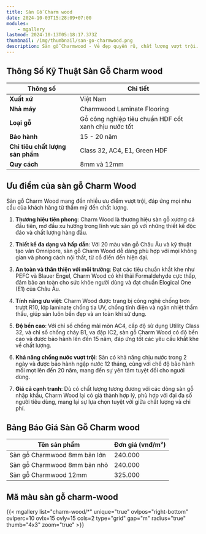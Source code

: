 ```yaml
---
title: Sàn Gỗ Charm wood
date: 2024-10-03T15:28:09+07:00
modules:
    - mgallery
lastmod: 2024-10-13T05:18:17.373Z
thumbnail: /img/thumbnail/san-go-charmwood.png
description: Sàn gỗ Charmwood - Vẻ đẹp quyến rũ, chất lượng vượt trội. Chống thấm nước tốt, dễ lau chùi. Nâng tầm đẳng cấp cho mọi công trình.
---
```

## Thông Số Kỹ Thuật Sàn Gỗ Charm wood

| **Thông số**            | **Chi tiết**                                    |
|-----------------------------------|-------------------------------------------------|
| **Xuất xứ**                       | Việt Nam                                       |
| **Nhà máy**                       | Charmwood Laminate Flooring                    |
| **Loại gỗ**                       | Gỗ công nghiệp tiêu chuẩn HDF cốt xanh chịu nước tốt |
| **Bảo hành**                      | 15 - 20 năm                                    |
| **Chỉ tiêu chất lượng sản phẩm**  | Class 32, AC4, E1, Green HDF                   |
| **Quy cách**                      | 8mm và 12mm                                    |

## Ưu điểm của sàn gỗ Charm Wood

Sàn gỗ Charm Wood mang đến nhiều ưu điểm vượt trội, đáp ứng mọi nhu cầu của khách hàng từ thẩm mỹ đến chất lượng.

1. **Thương hiệu tiên phong**: Charm Wood là thương hiệu sàn gỗ xương cá đầu tiên, mở đầu xu hướng trong lĩnh vực sàn gỗ với những thiết kế độc đáo và chất lượng hàng đầu.

2. **Thiết kế đa dạng và hấp dẫn**: Với 20 màu vân gỗ Châu Âu và kỹ thuật tạo vân Omnipore, sàn gỗ Charm Wood dễ dàng phù hợp với mọi không gian và phong cách nội thất, từ cổ điển đến hiện đại.

3. **An toàn và thân thiện với môi trường**: Đạt các tiêu chuẩn khắt khe như PEFC và Blauer Engel, Charm Wood có khí thải Formaldehyde cực thấp, đảm bảo an toàn cho sức khỏe người dùng và đạt chuẩn Elogical One (E1) của Châu Âu.

4. **Tính năng ưu việt**: Charm Wood được trang bị công nghệ chống trơn trượt R10, lớp laminate chống tia UV, chống tĩnh điện và ngăn nhiệt thẩm thấu, giúp sàn luôn bền đẹp và an toàn khi sử dụng.

5. **Độ bền cao**: Với chỉ số chống mài mòn AC4, cấp độ sử dụng Utility Class 32, và chỉ số chống cháy B1, va đập IC2, sàn gỗ Charm Wood có độ bền cao và được bảo hành lên đến 15 năm, đáp ứng tốt các yêu cầu khắt khe về chất lượng.

6. **Khả năng chống nước vượt trội**: Sàn có khả năng chịu nước trong 2 ngày và được bảo hành ngập nước 12 tháng, cùng với chế độ bảo hành mối mọt lên đến 20 năm, mang đến sự yên tâm tuyệt đối cho người dùng.

7. **Giá cả cạnh tranh**: Dù có chất lượng tương đương với các dòng sàn gỗ nhập khẩu, Charm Wood lại có giá thành hợp lý, phù hợp với đại đa số người tiêu dùng, mang lại sự lựa chọn tuyệt vời giữa chất lượng và chi phí.
## Bảng Báo Giá Sàn Gỗ Charm wood

| **Tên sản phẩm**                   | **Đơn giá (vnđ/m²)** |
|------------------------------------|-----------------------|
| Sàn gỗ Charmwood 8mm bản lớn       | 240.000               |
| Sàn gỗ Charmwood 8mm bản nhỏ       | 240.000               |
| Sàn gỗ Charmwood 12mm              | 325.000               |

## Mã màu sàn gỗ charm-wood

{{< mgallery list="charm-wood/*" unique="true" ovlpos="right-bottom" ovlperc=10 ovlx=15 ovly=15 cols=2 type="grid" gap="m" radius="true" thumb="4x3" zoom="true" >}}